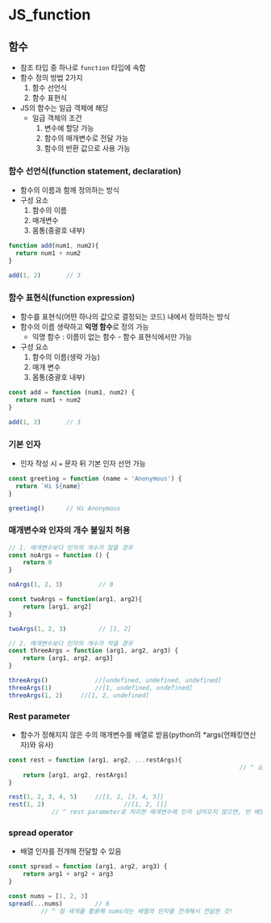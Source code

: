 # JS_function

## 함수

- 참조 타입 중 하나로 `function` 타입에 속함
- 함수 정의 방법 2가지
  1. 함수 선언식
  2. 함수 표현식
- JS의 함수는 일급 객체에 해당
  - 일급 객체의 조건
    1. 변수에 할당 가능
    2. 함수의 매개변수로 전달 가능
    3. 함수의 반환 값으로 사용 가능

### 함수 선언식(function statement, declaration)

- 함수의 이름과 함께 정의하는 방식
- 구성 요소
  1. 함수의 이름
  2. 매개변수
  3. 몸통(중괄호 내부)

```javascript
function add(num1, num2){
  return num1 + num2
}

add(1, 2)		// 3
```

### 함수 표현식(function expression)

- 함수를 표현식(어떤 하나의 값으로 결정되는 코드) 내에서 정의하는 방식
- 함수의 이름 생략하고 **익명 함수**로 정의 가능
  - 익명 함수 : 이름이 없는 함수 - 함수 표현식에서만 가능
- 구성 요소
  1. 함수의 이름(생략 가능)
  2. 매개 변수
  3. 몸통(중괄호 내부)

```JavaScript
const add = function (num1, num2) {
  return num1 + num2
}

add(1, 2)		// 3
```

### 기본 인자

- 인자 작성 시 `=` 문자 뒤 기본 인자 선언 가능

```javascript
const greeting = function (name = 'Anonymous') {
  return `Hi ${name}`
}

greeting()		// Hi Anonymous
```

### 매개변수와 인자의 개수 불일치 허용

```javascript
// 1. 매개변수보다 인자의 개수가 많을 경우
const noArgs = function () {
    return 0 
}

noArgs(1, 2, 3)			 // 0

const twoArgs = function(arg1, arg2){
    return [arg1, arg2]
}

twoArgs(1, 2, 3)		 // [1, 2]

// 2. 매개변수보다 인자의 개수가 적을 경우
const threeArgs = function (arg1, arg2, arg3) {
    return [arg1, arg2, arg3]
}

threeArgs()				//[undefined, undefined, undefined]
threeArgs(1)			//[1, undefined, undefined]
threeArgs(1, 2)		//[1, 2, undefined]
```

### Rest parameter

- 함수가 정해지지 않은 수의 매개변수를 배열로 받음(python의 *args(언패킹연산자)와 유사)

```javascript
const rest = function (arg1, arg2, ...restArgs){
  																// ^ 요 점 3개 필수, 없으면 그냥 변수명으로 처리됨
    return [arg1, arg2, restArgs]
}

rest(1, 2, 3, 4, 5)		//[1, 2, [3, 4, 5]]
rest(1, 2)						//[1, 2, []]
			// ^ rest parameter로 처리한 매개변수에 인자 넘어오지 않으면, 빈 배열로 처리
```

### spread operator

- 배열 인자를 전개해 전달할 수 있음

```javascript
const spread = function (arg1, arg2, arg3) {
    return arg1 + arg2 + arg3
}

const nums = [1, 2, 3]
spread(...nums)			// 6
		 // ^ 점 세개를 활용해 nums라는 배열의 인자를 전개해서 전달한 것!
```